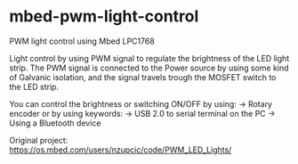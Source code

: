 # mbed-pwm-light-control
PWM light control using Mbed LPC1768

Light control by using PWM signal to regulate the brightness of the LED light strip.
The PWM signal is connected to the Power source by using some kind of Galvanic isolation,
and the signal travels trough the MOSFET switch to the LED strip.

You can control the brightness or switching ON/OFF by using:
-> Rotary encoder
or by using keywords:
-> USB 2.0 to serial terminal on the PC
-> Using a Bluetooth device 
  
Original project: https://os.mbed.com/users/nzupcic/code/PWM_LED_Lights/
